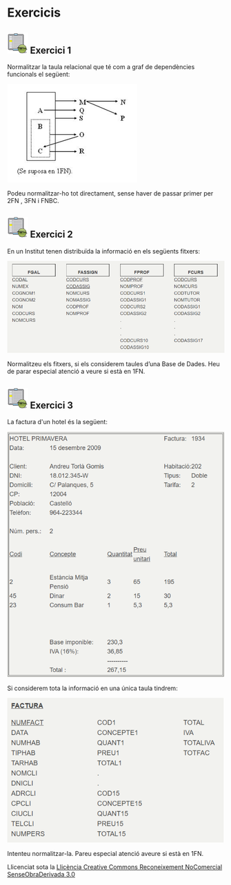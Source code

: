 # Exercicis

## ![](icon_activity.gif)  Exercici 1

Normalitzar la taula relacional que té com a graf de dependències funcionals
el següent:

![](T4_Ex_1.png)

Podeu normalitzar-ho tot directament, sense haver de passar primer per 2FN ,
3FN i FNBC.

## ![](icon_activity.gif) Exercici 2

En un Institut tenen distribuïda la informació en els següents fitxers:

![](T4_ex_2.png)
  
Normalitzeu els fitxers, si els considerem taules d’una Base de Dades. Heu de
parar especial atenció a veure si està en 1FN.

## ![](icon_activity.gif) Exercici 3

La factura d'un hotel és la següent:

![](T4_ex_3.png)
  
Si considerem tota la informació en una única taula tindrem:

![](T4_ex_3_2.png)
  
Intenteu normalitzar-la. Pareu especial atenció aveure si està en 1FN.



Llicenciat sota la  [Llicència Creative Commons Reconeixement NoComercial
SenseObraDerivada 3.0](http://creativecommons.org/licenses/by-nc-nd/3.0/)

